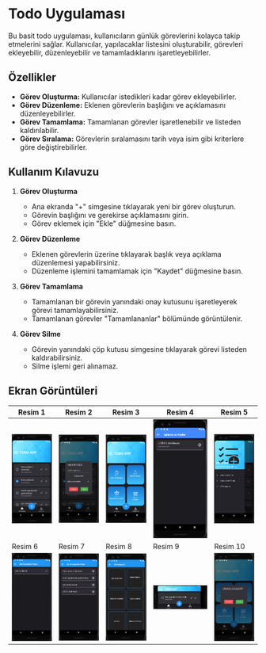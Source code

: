  # Todo Uygulaması

Bu basit todo uygulaması, kullanıcıların günlük görevlerini kolayca takip etmelerini sağlar. Kullanıcılar, yapılacaklar listesini oluşturabilir, görevleri ekleyebilir, düzenleyebilir ve tamamladıklarını işaretleyebilirler.

## Özellikler

- **Görev Oluşturma:** Kullanıcılar istedikleri kadar görev ekleyebilirler.
- **Görev Düzenleme:** Eklenen görevlerin başlığını ve açıklamasını düzenleyebilirler.
- **Görev Tamamlama:** Tamamlanan görevler işaretlenebilir ve listeden kaldırılabilir.
- **Görev Sıralama:** Görevlerin sıralamasını tarih veya isim gibi kriterlere göre değiştirebilirler.

## Kullanım Kılavuzu

1. **Görev Oluşturma**
   - Ana ekranda "+" simgesine tıklayarak yeni bir görev oluşturun.
   - Görevin başlığını ve gerekirse açıklamasını girin.
   - Görev eklemek için "Ekle" düğmesine basın.

2. **Görev Düzenleme**
   - Eklenen görevlerin üzerine tıklayarak başlık veya açıklama düzenlemesi yapabilirsiniz.
   - Düzenleme işlemini tamamlamak için "Kaydet" düğmesine basın.

3. **Görev Tamamlama**
   - Tamamlanan bir görevin yanındaki onay kutusunu işaretleyerek görevi tamamlayabilirsiniz.
   - Tamamlanan görevler "Tamamlananlar" bölümünde görüntülenir.

4. **Görev Silme**
   - Görevin yanındaki çöp kutusu simgesine tıklayarak görevi listeden kaldırabilirsiniz.
   - Silme işlemi geri alınamaz.
  
## Ekran Görüntüleri
| Resim 1 | Resim 2 | Resim 3 | Resim 4 | Resim 5 |
|---------|---------|---------|---------|---------|
| ![Resim 1](https://github.com/beklevicRidvan/TodoApp/blob/main/images/todo1.png?raw=true) | ![Resim 2](https://github.com/beklevicRidvan/TodoApp/blob/main/images/todo2.png?raw=true) | ![Resim 3](https://github.com/beklevicRidvan/TodoApp/blob/main/images/todo3.png?raw=true) | ![Resim 4](https://github.com/beklevicRidvan/TodoApp/blob/main/images/todo4.png?raw=true) | ![Resim 5](https://github.com/beklevicRidvan/TodoApp/blob/main/images/todo5.png?raw=true) |
| Resim 6 | Resim 7 | Resim 8 | Resim 9 | Resim 10 |
| ![Resim 6](https://github.com/beklevicRidvan/TodoApp/blob/main/images/todo6.png?raw=true) | ![Resim 7](https://github.com/beklevicRidvan/TodoApp/blob/main/images/todo7.png?raw=true) | ![Resim 8](https://github.com/beklevicRidvan/TodoApp/blob/main/images/todo8.png?raw=true) | ![Resim 9](https://github.com/beklevicRidvan/TodoApp/blob/main/images/todo9.png?raw=true) | ![Resim 10](https://github.com/beklevicRidvan/TodoApp/blob/main/images/todo10.png?raw=true) |
